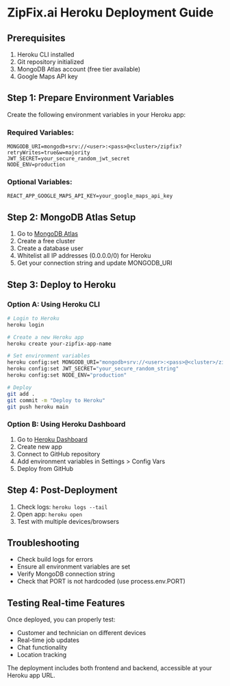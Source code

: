 # ZipFix.ai Heroku Deployment Guide

## Prerequisites
1. Heroku CLI installed
2. Git repository initialized
3. MongoDB Atlas account (free tier available)
4. Google Maps API key

## Step 1: Prepare Environment Variables
Create the following environment variables in your Heroku app:

### Required Variables:
```
MONGODB_URI=mongodb+srv://<user>:<pass>@<cluster>/zipfix?retryWrites=true&w=majority
JWT_SECRET=your_secure_random_jwt_secret
NODE_ENV=production
```

### Optional Variables:
```
REACT_APP_GOOGLE_MAPS_API_KEY=your_google_maps_api_key
```

## Step 2: MongoDB Atlas Setup
1. Go to [MongoDB Atlas](https://www.mongodb.com/cloud/atlas)
2. Create a free cluster
3. Create a database user
4. Whitelist all IP addresses (0.0.0.0/0) for Heroku
5. Get your connection string and update MONGODB_URI

## Step 3: Deploy to Heroku

### Option A: Using Heroku CLI
```bash
# Login to Heroku
heroku login

# Create a new Heroku app
heroku create your-zipfix-app-name

# Set environment variables
heroku config:set MONGODB_URI="mongodb+srv://<user>:<pass>@<cluster>/zipfix?retryWrites=true&w=majority"
heroku config:set JWT_SECRET="your_secure_random_string"
heroku config:set NODE_ENV="production"

# Deploy
git add .
git commit -m "Deploy to Heroku"
git push heroku main
```

### Option B: Using Heroku Dashboard
1. Go to [Heroku Dashboard](https://dashboard.heroku.com)
2. Create new app
3. Connect to GitHub repository
4. Add environment variables in Settings > Config Vars
5. Deploy from GitHub

## Step 4: Post-Deployment
1. Check logs: `heroku logs --tail`
2. Open app: `heroku open`
3. Test with multiple devices/browsers

## Troubleshooting
- Check build logs for errors
- Ensure all environment variables are set
- Verify MongoDB connection string
- Check that PORT is not hardcoded (use process.env.PORT)

## Testing Real-time Features
Once deployed, you can properly test:
- Customer and technician on different devices
- Real-time job updates
- Chat functionality
- Location tracking

The deployment includes both frontend and backend, accessible at your Heroku app URL.
